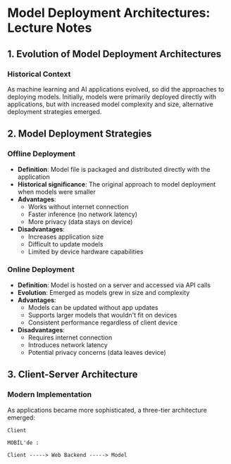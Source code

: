 # Model Deployment Architectures: Lecture Notes

## 1. Evolution of Model Deployment Architectures

### Historical Context
As machine learning and AI applications evolved, so did the approaches to deploying models. Initially, models were primarily deployed directly with applications, but with increased model complexity and size, alternative deployment strategies emerged.

## 2. Model Deployment Strategies

### Offline Deployment
- **Definition**: Model file is packaged and distributed directly with the application
- **Historical significance**: The original approach to model deployment when models were smaller
- **Advantages**:
  - Works without internet connection
  - Faster inference (no network latency)
  - More privacy (data stays on device)
- **Disadvantages**:
  - Increases application size
  - Difficult to update models
  - Limited by device hardware capabilities

### Online Deployment
- **Definition**: Model is hosted on a server and accessed via API calls
- **Evolution**: Emerged as models grew in size and complexity
- **Advantages**:
  - Models can be updated without app updates
  - Supports larger models that wouldn't fit on devices
  - Consistent performance regardless of client device
- **Disadvantages**:
  - Requires internet connection
  - Introduces network latency
  - Potential privacy concerns (data leaves device)

## 3. Client-Server Architecture

### Modern Implementation
As applications became more sophisticated, a three-tier architecture emerged:

```
Client 

MOBİL'de : 

Client -----> Web Backend -----> Model
```




